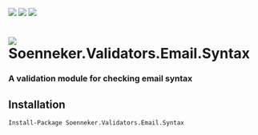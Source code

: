 [![](https://img.shields.io/nuget/v/Soenneker.Validators.Email.Syntax.svg?style=for-the-badge)](https://www.nuget.org/packages/Soenneker.Validators.Email.Syntax/)
[![](https://img.shields.io/github/actions/workflow/status/soenneker/soenneker.validators.email.syntax/publish-package.yml?style=for-the-badge)](https://github.com/soenneker/soenneker.validators.email.syntax/actions/workflows/publish-package.yml)
[![](https://img.shields.io/nuget/dt/Soenneker.Validators.Email.Syntax.svg?style=for-the-badge)](https://www.nuget.org/packages/Soenneker.Validators.Email.Syntax/)

# ![](https://user-images.githubusercontent.com/4441470/224455560-91ed3ee7-f510-4041-a8d2-3fc093025112.png) Soenneker.Validators.Email.Syntax
### A validation module for checking email syntax

## Installation

```
Install-Package Soenneker.Validators.Email.Syntax
```
